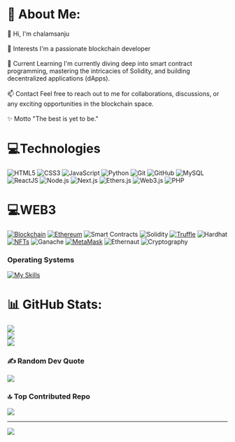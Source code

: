 # 💫 About Me:
👋 Hi, I'm chalamsanju<br><br>👀 Interests I'm a passionate blockchain developer<br><br>🌱 Current Learning I'm currently diving deep into smart contract programming, mastering the intricacies of Solidity, and building decentralized applications (dApps).<br><br>📫 Contact Feel free to reach out to me for collaborations, discussions, or any exciting opportunities in the blockchain space.<br><br>✨ Motto "The best is yet to be."<br>


# 💻Technologies
![HTML5](https://img.shields.io/badge/html5-%23E34F26.svg?style=for-the-badge&logo=html5&logoColor=white) ![CSS3](https://img.shields.io/badge/css3-%231572B6.svg?style=for-the-badge&logo=css3&logoColor=white) ![JavaScript](https://img.shields.io/badge/javascript-%23323330.svg?style=for-the-badge&logo=javascript&logoColor=%23F7DF1E) ![Python](https://img.shields.io/badge/python-3670A0?style=for-the-badge&logo=python&logoColor=ffdd54) ![Git](https://img.shields.io/badge/git-%23F05033.svg?style=for-the-badge&logo=git&logoColor=white) ![GitHub](https://img.shields.io/badge/github-%23121011.svg?style=for-the-badge&logo=github&logoColor=white) ![MySQL](https://img.shields.io/badge/mysql-%2300f.svg?style=for-the-badge&logo=mysql&logoColor=white) ![ReactJS](https://img.shields.io/badge/react-%2361DAFB.svg?style=for-the-badge&logo=react&logoColor=white) ![Node.js](https://img.shields.io/badge/Node.js-339933?style=for-the-badge&logo=node.js&logoColor=white) ![Next.js](https://img.shields.io/badge/Next.js-000000?style=for-the-badge&logo=next.js&logoColor=white) ![Ethers.js](https://img.shields.io/badge/Ethers.js-7E3AF2?style=for-the-badge&logo=ethereum&logoColor=white) ![Web3.js](https://img.shields.io/badge/Web3.js-F16822?style=for-the-badge&logo=ethereum&logoColor=white)
![PHP](https://img.shields.io/badge/php-%23777BB4.svg?style=for-the-badge&logo=php&logoColor=white) 

# 💻WEB3
[![Blockchain](https://img.shields.io/badge/Blockchain-%235665A4.svg?style=for-the-badge&logo=blockchain.com&logoColor=white)](https://www.blockchain.com/)
[![Ethereum](https://img.shields.io/badge/Ethereum-%23646BD4.svg?style=for-the-badge&logo=ethereum&logoColor=white)](https://ethereum.org/)
![Smart Contracts](https://img.shields.io/badge/Smart%20Contracts-4CAF50?style=for-the-badge&logo=ethereum&logoColor=white)
![Solidity](https://img.shields.io/badge/Solidity-363636?style=for-the-badge&logo=solidity&logoColor=white)
[![Truffle](https://img.shields.io/badge/Truffle-3D4B7A.svg?style=for-the-badge&logo=truffle&logoColor=white)](https://www.trufflesuite.com/)
![Hardhat](https://img.shields.io/badge/Hardhat-000000?style=for-the-badge&logo=hardhat&logoColor=white)
[![NFTs](https://img.shields.io/badge/NFTs-%23FF5733.svg?style=for-the-badge)](https://en.wikipedia.org/wiki/Non-fungible_token)
![Ganache](https://img.shields.io/badge/Ganache-7444B1?style=for-the-badge&logo=ganache&logoColor=white)
[![MetaMask](https://img.shields.io/badge/MetaMask-F2C94C.svg?style=for-the-badge&logo=metamask&logoColor=white)](https://metamask.io/)
![Ethernaut](https://img.shields.io/badge/Ethernaut-1E1E1E?style=for-the-badge&logo=ethereum&logoColor=white)
![Cryptography](https://img.shields.io/badge/Cryptography-009688?style=for-the-badge&logo=keybase&logoColor=white)
 ### Operating Systems
  [![My Skills](https://skillicons.dev/icons?i=apple,windows,ubuntu)](https://skillicons.dev)
# 📊 GitHub Stats:
![](https://github-readme-stats.vercel.app/api?username=chalamsanju&theme=dark&hide_border=false&include_all_commits=true&count_private=true)<br/>
![](https://github-readme-streak-stats.herokuapp.com/?user=chalamsanju&theme=dark&hide_border=false)<br/>
![](https://github-readme-stats.vercel.app/api/top-langs/?username=chalamsanju&theme=dark&hide_border=false&include_all_commits=true&count_private=true&layout=compact)

### ✍️ Random Dev Quote
![](https://quotes-github-readme.vercel.app/api?type=horizontal&theme=radical)

### 🔝 Top Contributed Repo
![](https://github-contributor-stats.vercel.app/api?username=chalamsanju&limit=5&theme=dark&combine_all_yearly_contributions=true)

---
[![](https://visitcount.itsvg.in/api?id=chalamsanju&icon=0&color=0)](https://visitcount.itsvg.in)

<!-- Proudly created with GPRM ( https://gprm.itsvg.in ) -->
